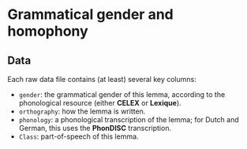 # Grammatical gender and homophony


## Data

Each raw data file contains (at least) several key columns:

- `gender`: the grammatical gender of this lemma, according to the phonological resource (either **CELEX** or **Lexique**).  
- `orthography`: how the lemma is written.  
- `phonology`: a phonological transcription of the lemma; for Dutch and German, this uses the **PhonDISC** transcription.  
- `Class`: part-of-speech of this lemma.  

